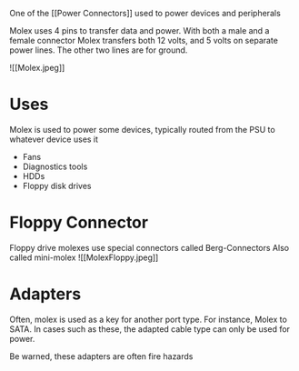 One of the [[Power Connectors]] used to power devices and peripherals

Molex uses 4 pins to transfer data and power. With both a male and a female connector
Molex transfers both 12 volts, and 5 volts on separate power lines. The other two lines are for ground.

![[Molex.jpeg]]

# Uses
Molex is used to power some devices, typically routed from the PSU to whatever device uses it
- Fans
- Diagnostics tools
- HDDs
- Floppy disk drives

# Floppy Connector
Floppy drive molexes use special connectors called Berg-Connectors
	Also called mini-molex
![[MolexFloppy.jpeg]]

# Adapters
Often, molex is used as a key for another port type. For instance, Molex to SATA. In cases such as these, the adapted cable type can only be used for power. 

Be warned, these adapters are often fire hazards
